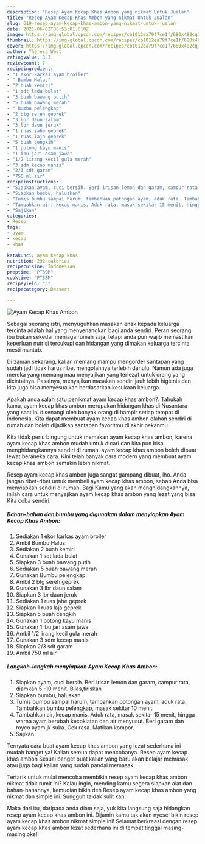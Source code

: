 ```yaml
---
description: "Resep Ayam Kecap Khas Ambon yang nikmat Untuk Jualan"
title: "Resep Ayam Kecap Khas Ambon yang nikmat Untuk Jualan"
slug: 619-resep-ayam-kecap-khas-ambon-yang-nikmat-untuk-jualan
date: 2021-06-02T08:53:01.010Z
image: https://img-global.cpcdn.com/recipes/cb1012ea79f7ce1f/680x482cq70/ayam-kecap-khas-ambon-foto-resep-utama.jpg
thumbnail: https://img-global.cpcdn.com/recipes/cb1012ea79f7ce1f/680x482cq70/ayam-kecap-khas-ambon-foto-resep-utama.jpg
cover: https://img-global.cpcdn.com/recipes/cb1012ea79f7ce1f/680x482cq70/ayam-kecap-khas-ambon-foto-resep-utama.jpg
author: Theresa West
ratingvalue: 3.3
reviewcount: 7
recipeingredient:
- "1 ekor karkas ayam broiler"
- " Bumbu Halus"
- "2 buah kemiri"
- "1 sdt lada bulat"
- "3 buah bawang putih"
- "5 buah bawang merah"
- " Bumbu pelengkap"
- "2 btg sereh geprek"
- "3 lbr daun salam"
- "3 lbr daun jeruk"
- "1 ruas jahe geprek"
- "1 ruas laja geprek"
- "5 buah cengkih"
- "1 potong kayu manis"
- "1 ibu jari asam jawa"
- "1/2 lirang kecil gula merah"
- "3 sdm kecap manis"
- "2/3 sdt garam"
- "750 ml air"
recipeinstructions:
- "Siapkan ayam, cuci bersih. Beri irisan lemon dan garam, campur rata, diamkan 5 -10 menit. Bilas,tiriskan"
- "Siapkan bumbu, haluskan"
- "Tumis bumbu sampai harum, tambahkan potongan ayam, aduk rata. Tambahkan bumbu pelengkap, masak sekitar 10 menit"
- "Tambahkan air, kecap manis. Aduk rata, masak sekitar 15 menit, hingga warna ayam berubah kecoklatan dan air menyusut. Beri garam dan royco ayam jk suka. Cek rasa. Matikan kompor."
- "Sajikan"
categories:
- Resep
tags:
- ayam
- kecap
- khas

katakunci: ayam kecap khas 
nutrition: 292 calories
recipecuisine: Indonesian
preptime: "PT39M"
cooktime: "PT58M"
recipeyield: "3"
recipecategory: Dessert

---
```



![Ayam Kecap Khas Ambon](https://img-global.cpcdn.com/recipes/cb1012ea79f7ce1f/680x482cq70/ayam-kecap-khas-ambon-foto-resep-utama.jpg)

Sebagai seorang istri, menyuguhkan masakan enak kepada keluarga tercinta adalah hal yang menyenangkan bagi anda sendiri. Peran seorang ibu bukan sekedar menjaga rumah saja, tetapi anda pun wajib memastikan keperluan nutrisi tercukupi dan hidangan yang dimakan keluarga tercinta mesti mantab.

Di zaman  sekarang, kalian memang mampu mengorder santapan yang sudah jadi tidak harus ribet mengolahnya terlebih dahulu. Namun ada juga mereka yang memang mau menyajikan yang terlezat untuk orang yang dicintainya. Pasalnya, menyajikan masakan sendiri jauh lebih higienis dan kita juga bisa menyesuaikan berdasarkan kesukaan keluarga. 



Apakah anda salah satu penikmat ayam kecap khas ambon?. Tahukah kamu, ayam kecap khas ambon merupakan hidangan khas di Nusantara yang saat ini disenangi oleh banyak orang di hampir setiap tempat di Indonesia. Kita dapat membuat ayam kecap khas ambon olahan sendiri di rumah dan boleh dijadikan santapan favoritmu di akhir pekanmu.

Kita tidak perlu bingung untuk memakan ayam kecap khas ambon, karena ayam kecap khas ambon mudah untuk dicari dan kita pun bisa menghidangkannya sendiri di rumah. ayam kecap khas ambon boleh dibuat lewat beraneka cara. Kini telah banyak cara modern yang membuat ayam kecap khas ambon semakin lebih nikmat.

Resep ayam kecap khas ambon juga sangat gampang dibuat, lho. Anda jangan ribet-ribet untuk membeli ayam kecap khas ambon, sebab Anda bisa menyiapkan sendiri di rumah. Bagi Kamu yang akan menghidangkannya, inilah cara untuk menyajikan ayam kecap khas ambon yang lezat yang bisa Kita coba sendiri.

<!--inarticleads1-->

##### Bahan-bahan dan bumbu yang digunakan dalam menyiapkan Ayam Kecap Khas Ambon:

1. Sediakan 1 ekor karkas ayam broiler
1. Ambil  Bumbu Halus:
1. Sediakan 2 buah kemiri
1. Gunakan 1 sdt lada bulat
1. Siapkan 3 buah bawang putih
1. Sediakan 5 buah bawang merah
1. Gunakan  Bumbu pelengkap:
1. Ambil 2 btg sereh geprek
1. Gunakan 3 lbr daun salam
1. Siapkan 3 lbr daun jeruk
1. Sediakan 1 ruas jahe geprek
1. Siapkan 1 ruas laja geprek
1. Siapkan 5 buah cengkih
1. Gunakan 1 potong kayu manis
1. Gunakan 1 ibu jari asam jawa
1. Ambil 1/2 lirang kecil gula merah
1. Gunakan 3 sdm kecap manis
1. Siapkan 2/3 sdt garam
1. Ambil 750 ml air




<!--inarticleads2-->

##### Langkah-langkah menyiapkan Ayam Kecap Khas Ambon:

1. Siapkan ayam, cuci bersih. Beri irisan lemon dan garam, campur rata, diamkan 5 -10 menit. Bilas,tiriskan
1. Siapkan bumbu, haluskan
1. Tumis bumbu sampai harum, tambahkan potongan ayam, aduk rata. Tambahkan bumbu pelengkap, masak sekitar 10 menit
1. Tambahkan air, kecap manis. Aduk rata, masak sekitar 15 menit, hingga warna ayam berubah kecoklatan dan air menyusut. Beri garam dan royco ayam jk suka. Cek rasa. Matikan kompor.
1. Sajikan




Ternyata cara buat ayam kecap khas ambon yang lezat sederhana ini mudah banget ya! Kalian semua dapat mencobanya. Resep ayam kecap khas ambon Sesuai banget buat kalian yang baru akan belajar memasak atau juga bagi kalian yang sudah pandai memasak.

Tertarik untuk mulai mencoba membikin resep ayam kecap khas ambon nikmat tidak rumit ini? Kalau ingin, mending kamu segera siapkan alat dan bahan-bahannya, kemudian bikin deh Resep ayam kecap khas ambon yang nikmat dan simple ini. Sungguh taidak sulit kan. 

Maka dari itu, daripada anda diam saja, yuk kita langsung saja hidangkan resep ayam kecap khas ambon ini. Dijamin kamu tak akan nyesel bikin resep ayam kecap khas ambon nikmat simple ini! Selamat berkreasi dengan resep ayam kecap khas ambon lezat sederhana ini di tempat tinggal masing-masing,oke!.

